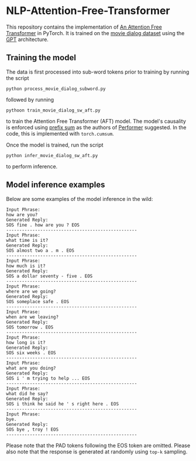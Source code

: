 # NLP-Attention-Free-Transformer
This repository contains the implementation of [An Attention Free Transformer](https://openreview.net/forum?id=pW--cu2FCHY) in PyTorch. It is trained on the [movie dialog dataset](https://github.com/Abonia1/TF-Chatbot/tree/master/data) using the [GPT](https://cdn.openai.com/research-covers/language-unsupervised/language_understanding_paper.pdf) architecture.

## Training the model
The data is first processed into sub-word tokens prior to training by running the script
```
python process_movie_dialog_subword.py
```
followed by running
```
pythoon train_movie_dialog_sw_aft.py
```
to train the Attention Free Transformer (AFT) model. The model's causality is enforced using [prefix sum](https://en.wikipedia.org/wiki/Prefix_sum) as the authors of [Performer](https://ai.googleblog.com/2020/10/rethinking-attention-with-performers.html) suggested. In the code, this is implemented with `torch.cumsum`.

Once the model is trained, run the script
```
python infer_movie_dialog_sw_aft.py
```
to perform inference.

## Model inference examples 
Below are some examples of the model inference in the wild:
```
Input Phrase:
how are you?
Generated Reply:
SOS fine . how are you ? EOS
--------------------------------------------------
Input Phrase:
what time is it?
Generated Reply:
SOS almost two a . m . EOS
--------------------------------------------------
Input Phrase:
how much is it?
Generated Reply:
SOS a dollar seventy - five . EOS
--------------------------------------------------
Input Phrase:
where are we going?
Generated Reply:
SOS someplace safe . EOS
--------------------------------------------------
Input Phrase:
when are we leaving?
Generated Reply:
SOS tomorrow . EOS
--------------------------------------------------
Input Phrase:
how long is it?
Generated Reply:
SOS six weeks . EOS
--------------------------------------------------
Input Phrase:
what are you doing?
Generated Reply:
SOS i ' m trying to help ... EOS
--------------------------------------------------
Input Phrase:
what did he say?
Generated Reply:
SOS i think he said he ' s right here . EOS
--------------------------------------------------
Input Phrase:
bye.
Generated Reply:
SOS bye , troy ! EOS
--------------------------------------------------
```
Please note that the PAD tokens following the EOS token are omitted. Please also note that the response is generated at randomly using `top-k` sampling.
